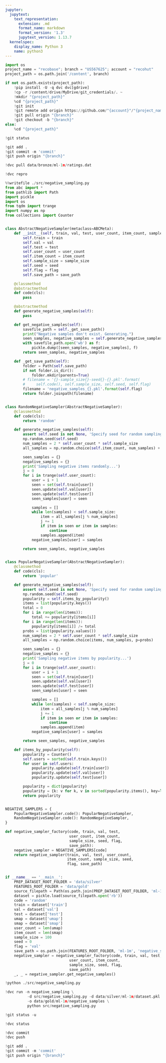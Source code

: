 ```yaml
---
jupyter:
  jupytext:
    text_representation:
      extension: .md
      format_name: markdown
      format_version: '1.3'
      jupytext_version: 1.13.7
  kernelspec:
    display_name: Python 3
    name: python3
---
```


```python id="ehMex-aqyDNF"
import os
project_name = "recobase"; branch = "US567625"; account = "recohut"
project_path = os.path.join('/content', branch)

if not os.path.exists(project_path):
    !pip install -U -q dvc dvc[gdrive]
    !cp -r /content/drive/MyDrive/git_credentials/. ~
    !mkdir "{project_path}"
    %cd "{project_path}"
    !git init
    !git remote add origin https://github.com/"{account}"/"{project_name}".git
    !git pull origin "{branch}"
    !git checkout -b "{branch}"
else:
    %cd "{project_path}"
```

```python id="V-iFgtQizQfH"
!git status
```

```python id="ZfU-gZ86yDNN"
!git add .
!git commit -m 'commit'
!git push origin "{branch}"
```

```python id="001B38bSC_KY"
!dvc pull data/bronze/ml-1m/ratings.dat
```

```python colab={"base_uri": "https://localhost:8080/"} id="vT9-NFmqD-MT" executionInfo={"status": "ok", "timestamp": 1631367223700, "user_tz": -330, "elapsed": 14263, "user": {"displayName": "Sparsh Agarwal", "photoUrl": "https://lh3.googleusercontent.com/a/default-user=s64", "userId": "13037694610922482904"}} outputId="94f0625e-3c9c-431f-f5ba-d43a110761f9"
!dvc repro
```

```python colab={"base_uri": "https://localhost:8080/"} id="1oYU6Se6EQAx" executionInfo={"status": "ok", "timestamp": 1631370790222, "user_tz": -330, "elapsed": 439, "user": {"displayName": "Sparsh Agarwal", "photoUrl": "https://lh3.googleusercontent.com/a/default-user=s64", "userId": "13037694610922482904"}} outputId="d45dac4e-8638-4fc4-e37d-bf4dda4b9892"
%%writefile ./src/negative_sampling.py
from abc import *
from pathlib import Path
import pickle
import os
from tqdm import trange
import numpy as np
from collections import Counter


class AbstractNegativeSampler(metaclass=ABCMeta):
    def __init__(self, train, val, test, user_count, item_count, sample_size, seed, flag, save_folder):
        self.train = train
        self.val = val
        self.test = test
        self.user_count = user_count
        self.item_count = item_count
        self.sample_size = sample_size
        self.seed = seed
        self.flag = flag
        self.save_path = save_path

    @classmethod
    @abstractmethod
    def code(cls):
        pass

    @abstractmethod
    def generate_negative_samples(self):
        pass

    def get_negative_samples(self):
        savefile_path = self._get_save_path()
        print("Negative samples don't exist. Generating.")
        seen_samples, negative_samples = self.generate_negative_samples()
        with savefile_path.open('wb') as f:
            pickle.dump([seen_samples, negative_samples], f)
        return seen_samples, negative_samples

    def _get_save_path(self):
        folder = Path(self.save_path)
        if not folder.is_dir():
            folder.mkdir(parents=True)
        # filename = '{}-sample_size{}-seed{}-{}.pkl'.format(
        #     self.code(), self.sample_size, self.seed, self.flag)
        filename = 'negative_samples_{}.pkl'.format(self.flag)
        return folder.joinpath(filename)


class RandomNegativeSampler(AbstractNegativeSampler):
    @classmethod
    def code(cls):
        return 'random'

    def generate_negative_samples(self):
        assert self.seed is not None, 'Specify seed for random sampling'
        np.random.seed(self.seed)
        num_samples = 2 * self.user_count * self.sample_size
        all_samples = np.random.choice(self.item_count, num_samples) + 1

        seen_samples = {}
        negative_samples = {}
        print('Sampling negative items randomly...')
        j = 0
        for i in trange(self.user_count):
            user = i + 1
            seen = set(self.train[user])
            seen.update(self.val[user])
            seen.update(self.test[user])
            seen_samples[user] = seen

            samples = []
            while len(samples) < self.sample_size:
                item = all_samples[j % num_samples]
                j += 1
                if item in seen or item in samples:
                    continue
                samples.append(item)
            negative_samples[user] = samples

        return seen_samples, negative_samples


class PopularNegativeSampler(AbstractNegativeSampler):
    @classmethod
    def code(cls):
        return 'popular'

    def generate_negative_samples(self):
        assert self.seed is not None, 'Specify seed for random sampling'
        np.random.seed(self.seed)
        popularity = self.items_by_popularity()
        items = list(popularity.keys())
        total = 0
        for i in range(len(items)):
            total += popularity[items[i]]
        for i in range(len(items)):
            popularity[items[i]] /= total
        probs = list(popularity.values())
        num_samples = 2 * self.user_count * self.sample_size
        all_samples = np.random.choice(items, num_samples, p=probs)

        seen_samples = {}
        negative_samples = {}
        print('Sampling negative items by popularity...')
        j = 0
        for i in trange(self.user_count):
            user = i + 1
            seen = set(self.train[user])
            seen.update(self.val[user])
            seen.update(self.test[user])
            seen_samples[user] = seen

            samples = []
            while len(samples) < self.sample_size:
                item = all_samples[j % num_samples]
                j += 1
                if item in seen or item in samples:
                    continue
                samples.append(item)
            negative_samples[user] = samples

        return seen_samples, negative_samples

    def items_by_popularity(self):
        popularity = Counter()
        self.users = sorted(self.train.keys())
        for user in self.users:
            popularity.update(self.train[user])
            popularity.update(self.val[user])
            popularity.update(self.test[user])

        popularity = dict(popularity)
        popularity = {k: v for k, v in sorted(popularity.items(), key=lambda item: item[1], reverse=True)}
        return popularity


NEGATIVE_SAMPLERS = {
    PopularNegativeSampler.code(): PopularNegativeSampler,
    RandomNegativeSampler.code(): RandomNegativeSampler,
}

def negative_sampler_factory(code, train, val, test, 
                             user_count, item_count,
                             sample_size, seed, flag,
                             save_path):
    negative_sampler = NEGATIVE_SAMPLERS[code]
    return negative_sampler(train, val, test, user_count,
                            item_count, sample_size, seed, 
                            flag, save_path)


if __name__ == '__main__':
    PREP_DATASET_ROOT_FOLDER = 'data/silver'
    FEATURES_ROOT_FOLDER = 'data/gold'
    source_filepath = Path(os.path.join(PREP_DATASET_ROOT_FOLDER, 'ml-1m/dataset.pkl'))
    dataset = pickle.load(source_filepath.open('rb'))
    code = 'random'
    train = dataset['train']
    val = dataset['val']
    test = dataset['test']
    umap = dataset['umap']
    smap = dataset['smap']
    user_count = len(umap)
    item_count = len(smap)
    sample_size = 100
    seed = 0
    flag = 'val'
    save_path = os.path.join(FEATURES_ROOT_FOLDER, 'ml-1m', 'negative_samples')
    negative_sampler = negative_sampler_factory(code, train, val, test, 
                             user_count, item_count,
                             sample_size, seed, flag,
                             save_path)
    _, _ = negative_sampler.get_negative_samples()
```

```python id="4GSf9WmayqgG"
!python ./src/negative_sampling.py
```

```python colab={"base_uri": "https://localhost:8080/"} id="kMkIAJCN4i63" executionInfo={"status": "ok", "timestamp": 1631370818446, "user_tz": -330, "elapsed": 6478, "user": {"displayName": "Sparsh Agarwal", "photoUrl": "https://lh3.googleusercontent.com/a/default-user=s64", "userId": "13037694610922482904"}} outputId="235c0c7b-6ea2-475e-ee69-f020887ef335"
!dvc run -n negative_sampling \
          -d src/negative_sampling.py -d data/silver/ml-1m/dataset.pkl \
          -o data/gold/ml-1m/negative_samples \
          python src/negative_sampling.py
```

```python colab={"base_uri": "https://localhost:8080/"} id="pM9lssEo541j" executionInfo={"status": "ok", "timestamp": 1631370829701, "user_tz": -330, "elapsed": 440, "user": {"displayName": "Sparsh Agarwal", "photoUrl": "https://lh3.googleusercontent.com/a/default-user=s64", "userId": "13037694610922482904"}} outputId="bce59356-5211-4eda-c51b-1731fe771ff4"
!git status -u
```

```python colab={"base_uri": "https://localhost:8080/"} id="pmIx9Y1F5_TD" executionInfo={"status": "ok", "timestamp": 1631364668470, "user_tz": -330, "elapsed": 4427, "user": {"displayName": "Sparsh Agarwal", "photoUrl": "https://lh3.googleusercontent.com/a/default-user=s64", "userId": "13037694610922482904"}} outputId="7b4fa21c-945e-4cc3-de15-1af95d065867"
!dvc status
```

```python colab={"base_uri": "https://localhost:8080/"} id="tYuj8l5M6URQ" executionInfo={"status": "ok", "timestamp": 1631370897896, "user_tz": -330, "elapsed": 48152, "user": {"displayName": "Sparsh Agarwal", "photoUrl": "https://lh3.googleusercontent.com/a/default-user=s64", "userId": "13037694610922482904"}} outputId="96d58604-e82f-4c1c-b465-7125a7363650"
!dvc commit
!dvc push
```

```python colab={"base_uri": "https://localhost:8080/"} id="prWgCZcT6W2_" executionInfo={"status": "ok", "timestamp": 1631370903430, "user_tz": -330, "elapsed": 1544, "user": {"displayName": "Sparsh Agarwal", "photoUrl": "https://lh3.googleusercontent.com/a/default-user=s64", "userId": "13037694610922482904"}} outputId="3208808d-33d5-4afc-f928-8f11ede46a3b"
!git add .
!git commit -m 'commit'
!git push origin "{branch}"
```

```python id="wqnAUiFQ6nO3"

```
